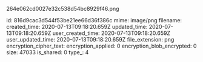 264e062cd0027e32c538d54bc8929f46.png

id: 816d9cac3d544f53be21ee66d36f386c
mime: image/png
filename: 
created_time: 2020-07-13T09:18:20.659Z
updated_time: 2020-07-13T09:18:20.659Z
user_created_time: 2020-07-13T09:18:20.659Z
user_updated_time: 2020-07-13T09:18:20.659Z
file_extension: png
encryption_cipher_text: 
encryption_applied: 0
encryption_blob_encrypted: 0
size: 47033
is_shared: 0
type_: 4